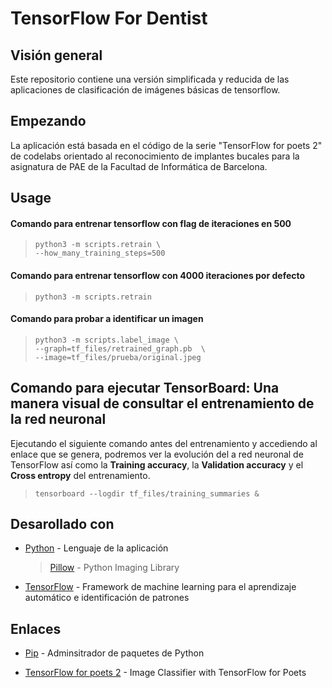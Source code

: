 # TensorFlow For Dentist

## Visión general

Este repositorio contiene una versión simplificada y reducida de las aplicaciones de clasificación de imágenes básicas de tensorflow.

## Empezando

La aplicación está basada en el código de la serie "TensorFlow for poets 2" de codelabs orientado al reconocimiento de implantes bucales para la asignatura de PAE de la Facultad de Informática de Barcelona.

## Usage

#### Comando para entrenar tensorflow con flag de iteraciones en 500

>`python3 -m scripts.retrain \`  
>`--how_many_training_steps=500`

#### Comando para entrenar tensorflow con 4000 iteraciones por defecto

>`python3 -m scripts.retrain`

#### Comando para probar a identificar un imagen

>`python3 -m scripts.label_image \`  
>`--graph=tf_files/retrained_graph.pb  \`  
>`--image=tf_files/prueba/original.jpeg`

## Comando para ejecutar TensorBoard: Una manera visual de consultar el entrenamiento de la red neuronal

Ejecutando el siguiente comando antes del entrenamiento y accediendo al enlace que se genera, podremos ver la evolución del a red neuronal de TensorFlow así como la **Training accuracy**, la **Validation accuracy** y el **Cross entropy** del entrenamiento.

>`tensorboard --logdir tf_files/training_summaries &`

## Desarollado con

* [Python](https://www.python.org/) - Lenguaje de la aplicación

  > [Pillow](http://pillow.readthedocs.io) - Python Imaging Library

* [TensorFlow](https://www.tensorflow.org/) - Framework de machine learning para el aprendizaje automático e identificación de patrones

## Enlaces

* [Pip](https://pip.pypa.io/) - Adminsitrador de paquetes de Python

* [TensorFlow for poets 2](https://codelabs.developers.google.com/codelabs/tensorflow-for-poets/) - Image Classifier with TensorFlow for Poets
